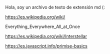 Hola, soy un archivo de texto de extensión md (:

https://es.wikipedia.org/wiki/

Everything_Everywhere_All_at_Once

https://es.wikipedia.org/wiki/Interstellar

https://es.javascript.info/primise-basics


